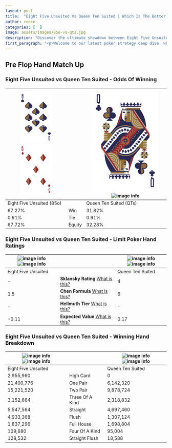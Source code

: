 ```yaml
---
layout: post
title:  "Eight Five Unsuited Vs Queen Ten Suited | Which Is The Better Hand In Poker? A Complete Guide"
author: reece
categories: [  ]
image: assets/images/85o-vs-qts.jpg
description: "Discover the ultimate showdown between Eight Five Unsuited and Queen Ten Suited in poker! Uncover the odds, strategies, and scenarios where one hand triumphs over the other. Get ready to up your poker game with this thrilling analysis."
first_paragraph: "<p>Welcome to our latest poker strategy deep dive, where we're pitting two distinct hands against each other in a high-stakes showdown: Eight Five Unsuited vs Queen Ten Suited.</p><p>In the dynamic world of poker, every decision counts, and knowing which hand holds the upper hand is key to your success at the table.</p><p>In this article, we'll dissect these two hands, explore the scenarios where one dominates the other, and equip you with the knowledge to make strategic choices that can tip the odds in your favor.</p><p>Get ready to unravel the intriguing dynamics of these poker hands and elevate your game to new heights.</p>"
---
```




[comment]: # (sp0)

## Pre Flop Hand Match Up

<div class="table hand-ratings" markdown="1"> 



### Eight Five Unsuited vs Queen Ten Suited - Odds Of Winning


    
| ![image info](assets/images/hand1/8.png) ![image info](assets/images/hand1/5o.png) |  | ![image info](assets/images/hand2/Q.png) ![image info](assets/images/hand2/ts.png) |
| -------- | -------- | -------- |
| Eight Five Unsuited (85o) |  | Queen Ten Suited (QTs) |
| 67.27% | Win | 31.82% |
| 0.91% | Tie | 0.91% |
| 67.72% | Equity | 32.28% |




[comment]: # (sp1)



### Eight Five Unsuited vs Queen Ten Suited - Limit Poker Hand Ratings


    
| ![image info](https://www.riverpairs.com/assets/images/hand1/8.png) ![image info](https://www.riverpairs.com/assets/images/hand1/5o.png) |  | ![image info](https://www.riverpairs.com/assets/images/hand2/Q.png) ![image info](https://www.riverpairs.com/assets/images/hand2/ts.png) |
| -------- | -------- | -------- |
| Eight Five Unsuited |  | Queen Ten Suited |
| - | **Sklansky Rating** [What is this?](/sklansky-rating-explained) | 4 |
| 1.5 | **Chen Formula** [What is this?](/chen-formula-explained) | 6 |
| - | **Hellmuth Tier** [What is this?](/Hellmuth-tier-explained) | - |
| -0.11 | **Expected Value** [What is this?](/expected-value-explained) | 0.17 |




[comment]: # (sp2)



### Eight Five Unsuited vs Queen Ten Suited - Winning Hand Breakdown


    
| ![image info](https://www.riverpairs.com/assets/images/hand1/8.png) ![image info](https://www.riverpairs.com/assets/images/hand1/5o.png) |  | ![image info](https://www.riverpairs.com/assets/images/hand2/Q.png) ![image info](https://www.riverpairs.com/assets/images/hand2/ts.png) |
| -------- | -------- | -------- |
| Eight Five Unsuited |  | Queen Ten Suited |
| 2,955,960 | High Card | 0 |
| 21,400,776 | One Pair | 6,142,320 |
| 15,221,520 | Two Pair | 9,878,724 |
| 3,152,664 | Three Of A Kind | 2,318,832 |
| 5,547,564 | Straight | 4,697,460 |
| 4,933,368 | Flush | 1,307,124 |
| 1,837,296 | Full House | 1,698,804 |
| 109,680 | Four Of A Kind | 95,004 |
| 128,532 | Straight Flush | 18,588 |




[comment]: # (sp3)



</div>

[comment]: # (sp4)



[comment]: # (sp5)

